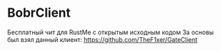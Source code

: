 # BobrClient
Бесплатный чит для RustMe с открытым исходным кодом
За основы был взял данный клиент: https://github.com/TheF1xer/GateClient
